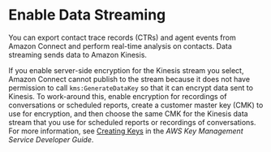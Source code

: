 # Enable Data Streaming<a name="data-streaming"></a>

You can export contact trace records \(CTRs\) and agent events from Amazon Connect and perform real\-time analysis on contacts\. Data streaming sends data to Amazon Kinesis\.

If you enable server\-side encryption for the Kinesis stream you select, Amazon Connect cannot publish to the stream because it does not have permission to call `kms:GenerateDataKey` so that it can encrypt data sent to Kinesis\. To work\-around this, enable encryption for recordings of conversations or scheduled reports, create a customer master key \(CMK\) to use for encryption, and then choose the same CMK for the Kinesis data stream that you use for scheduled reports or recordings of conversations\. For more information, see [Creating Keys](https://docs.aws.amazon.com/kms/latest/developerguide/create-keys.html) in the *AWS Key Management Service Developer Guide*\.